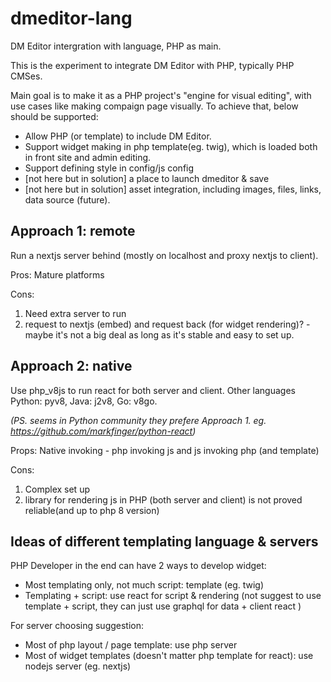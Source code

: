 # dmeditor-lang
DM Editor intergration with language, PHP as main.


This is the experiment to integrate DM Editor with PHP, typically PHP CMSes. 

Main goal is to make it as a PHP project's "engine for visual editing", with use cases like making compaign page visually. To achieve that, below should be supported:

- Allow PHP (or template) to include DM Editor.
- Support widget making in php template(eg. twig), which is loaded both in front site and admin editing.
- Support defining style in config/js config
- [not here but in solution] a place to launch dmeditor & save
- [not here but in solution] asset integration, including images, files, links, data source (future).

Approach 1: remote
------
Run a nextjs server behind (mostly on localhost and proxy nextjs to client).

Pros: 
Mature platforms

Cons: 
1) Need extra server to run
2) request to nextjs (embed) and request back (for widget rendering)? - maybe it's not a big deal as long as it's stable and easy to set up.



Approach 2: native
------
Use php_v8js to run react for both server and client. Other languages Python: pyv8, Java: j2v8, Go: v8go. 

*(PS. seems in Python community they prefere Approach 1. eg. https://github.com/markfinger/python-react)*

Props:
Native invoking - php invoking js and js invoking php (and template)

Cons: 
1) Complex set up
2) library for rendering js in PHP (both server and client) is not proved reliable(and up to php 8 version)
 

Ideas of different templating language & servers
-----
PHP Developer in the end can have 2 ways to develop widget:

- Most templating only, not much script: template (eg. twig)
- Templating + script: use react for script & rendering (not suggest to use template + script, they can just use graphql for data + client react )

For server choosing suggestion:

- Most of php layout / page template: use php server
- Most of widget templates (doesn't matter php template for react): use nodejs server (eg. nextjs)

